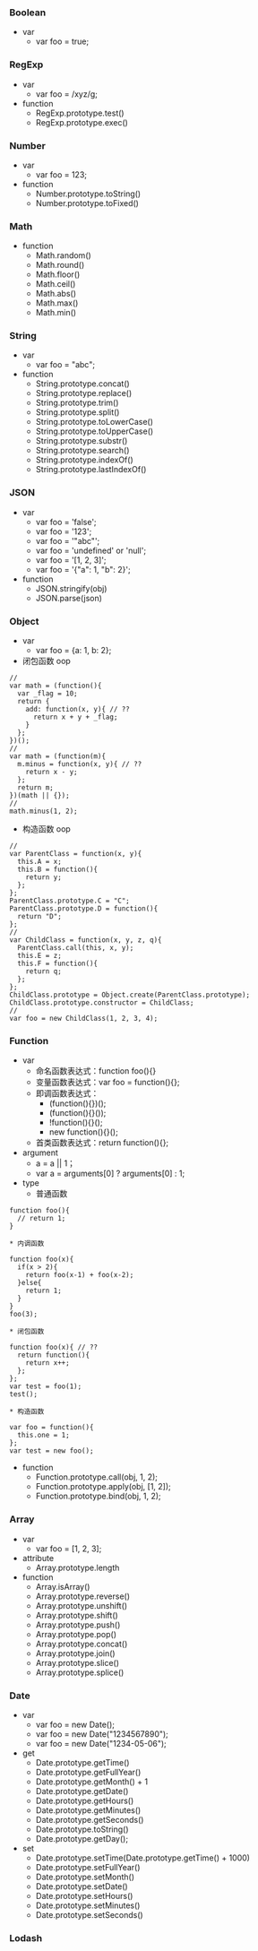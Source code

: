 ### Boolean
* var
    * var foo = true;

### RegExp
* var
    * var foo = /xyz/g;
* function
    * RegExp.prototype.test()
    * RegExp.prototype.exec()

### Number
* var
    * var foo = 123;
* function
    * Number.prototype.toString()
    * Number.prototype.toFixed()

### Math
* function
    * Math.random()
    * Math.round()
    * Math.floor()
    * Math.ceil()
    * Math.abs()
    * Math.max()
    * Math.min()

### String
* var
    * var foo = "abc";
* function
    * String.prototype.concat()
    * String.prototype.replace()
    * String.prototype.trim()
    * String.prototype.split()
    * String.prototype.toLowerCase()
    * String.prototype.toUpperCase()
    * String.prototype.substr()
    * String.prototype.search()
    * String.prototype.indexOf()
    * String.prototype.lastIndexOf()

### JSON
* var
    * var foo = 'false';
    * var foo = '123';
    * var foo = '"abc"';
    * var foo = 'undefined' or 'null';
    * var foo = '[1, 2, 3]';
    * var foo = '{"a": 1, "b": 2}';
* function
    * JSON.stringify(obj)
    * JSON.parse(json)

### Object
* var
    * var foo = {a: 1, b: 2};
* 闭包函数 oop
```
//
var math = (function(){
  var _flag = 10;
  return {
    add: function(x, y){ // ??
      return x + y + _flag;
    }
  };
})();
//
var math = (function(m){
  m.minus = function(x, y){ // ??
    return x - y;
  };
  return m;
})(math || {});
//
math.minus(1, 2);
```

* 构造函数 oop
```
//
var ParentClass = function(x, y){
  this.A = x;
  this.B = function(){
    return y;
  };
};
ParentClass.prototype.C = "C";
ParentClass.prototype.D = function(){
  return "D";
};
//
var ChildClass = function(x, y, z, q){
  ParentClass.call(this, x, y);
  this.E = z;
  this.F = function(){
    return q;
  };
};
ChildClass.prototype = Object.create(ParentClass.prototype);
ChildClass.prototype.constructor = ChildClass;
//
var foo = new ChildClass(1, 2, 3, 4);
```

### Function
* var
    * 命名函数表达式：function foo(){}
    * 变量函数表达式：var foo = function(){};
    * 即调函数表达式：
        * (function(){})();
        * (function(){}());
        * !function(){}();
        * new function(){}();
    * 首类函数表达式：return function(){};
* argument
    * a = a || 1；
    * var a = arguments[0] ? arguments[0] : 1;
* type
    * 普通函数
```
function foo(){
  // return 1;
}
```

    * 内调函数
```
function foo(x){
  if(x > 2){
    return foo(x-1) + foo(x-2);
  }else{
    return 1;
  }
}
foo(3);
```

    * 闭包函数
```
function foo(x){ // ??
  return function(){
    return x++;
  };
};
var test = foo(1);
test();
```

    * 构造函数
```
var foo = function(){
  this.one = 1;
};
var test = new foo();
```

* function
    * Function.prototype.call(obj, 1, 2);
    * Function.prototype.apply(obj, [1, 2]);
    * Function.prototype.bind(obj, 1, 2);

### Array
* var
    * var foo = [1, 2, 3];
* attribute
    * Array.prototype.length
* function
    * Array.isArray()
    * Array.prototype.reverse()
    * Array.prototype.unshift()
    * Array.prototype.shift()
    * Array.prototype.push()
    * Array.prototype.pop()
    * Array.prototype.concat()
    * Array.prototype.join()
    * Array.prototype.slice()
    * Array.prototype.splice()

### Date
* var
    * var foo = new Date();
    * var foo = new Date("1234567890");
    * var foo = new Date("1234-05-06");
* get
    * Date.prototype.getTime()
    * Date.prototype.getFullYear()
    * Date.prototype.getMonth() + 1
    * Date.prototype.getDate()
    * Date.prototype.getHours()
    * Date.prototype.getMinutes()
    * Date.prototype.getSeconds()
    * Date.prototype.toString()
    * Date.prototype.getDay();
* set
    * Date.prototype.setTime(Date.prototype.getTime() + 1000)
    * Date.prototype.setFullYear()
    * Date.prototype.setMonth()
    * Date.prototype.setDate()
    * Date.prototype.setHours()
    * Date.prototype.setMinutes()
    * Date.prototype.setSeconds()

### Lodash

